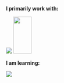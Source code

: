 **I primarily work with:** 

<div display="flex">
  <img src="https://img.shields.io/badge/python-3670A0?style=for-the-badge&logo=python&logoColor=ffdd54"/>
  <img src="https://shields.io/badge/JavaScript-F7DF1E?logo=JavaScript&logoColor=000&style=flat-square" width="50" height="100"    />
</div>

**I am learning:**

<div display="flex">
  <img src="https://img.shields.io/badge/-C++-blue?logo=cplusplus"/>

</div>
